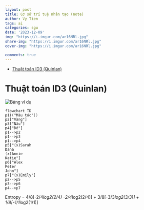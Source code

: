 ```yaml
---
layout: post
title: Cơ sở trí tuệ nhân tạo (note)
author: Vy Tien
tags: ai
categories: sgu
date: '2023-12-09'
img: "https://i.imgur.com/ar16NRl.jpg"
share-img: "https://i.imgur.com/ar16NRl.jpg"
cover-img: "https://i.imgur.com/ar16NRl.jpg"

comments: true
---
```



<ul>
<li><a href="#thuật-toán-id3-quinlan">Thuật toán ID3 (Quinlan)</a></li>
</ul>


# Thuật toán ID3 (Quinlan)
![Bảng ví dụ](https://i.imgur.com/ar16NRl.jpg)

```mermaid
flowchart TD
p1(("Màu tóc"))
p2["Vàng"]
p3["Nâu"]
p4["Đỏ"]
p1-->p2
p1-->p3
p1-->p4
p5["(x)Sarah
Dana
(x)Annie
Katie"]
p6["Alex
Peter
John"]
p7["(x)Emily"]
p2-->p5
p3-->p6
p4-->p7
```

Entropy = 4/8[-2/4*log2(2/4) -2/4*log2(2/4)] + 3/8[-3/3*log2(3/3)] + 1/8[-1/1*log2(1/1)]



